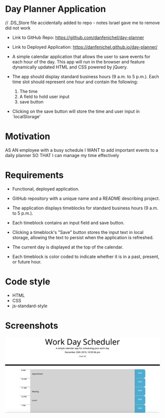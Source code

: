 # Day Planner Application

// .DS_Store file accidentally added to repo - notes Israel gave me to remove did not work
* Link to GitHub Repo: https://github.com/danfenichel/day-planner
* Link to Deployed Application: https://danfenichel.github.io/day-planner/

* A simple calendar application that allows the user to save events for each hour of the day. This app will run in the browser and feature dynamically updated HTML and CSS powered by jQuery.
* The app should display standard business hours (9 a.m. to 5 p.m.). Each time slot should represent one hour and contain the following:
    1. The time
    1. A field to hold user input
    1. save button
* Clicking on the save button will store the time and user input in `localStorage'

# Motivation
AS AN employee with a busy schedule
I WANT to add important events to a daily planner
SO THAT I can manage my time effectively 

# Requirements
* Functional, deployed application.

* GitHub repository with a unique name and a README describing project.

* The application displays timeblocks for standard business hours (9 a.m. to 5 p.m.).

* Each timeblock contains an input field and save button.

* Clicking a timeblock's "Save" button stores the input text in local storage, allowing the text to persist when the application is refreshed.

* The current day is displayed at the top of the calendar.

* Each timeblock is color coded to indicate whether it is in a past, present, or future hour.

# Code style
* HTML
* CSS
* js-standard-style

# Screenshots
![Screenshot](Assets/Screenshot.png)
